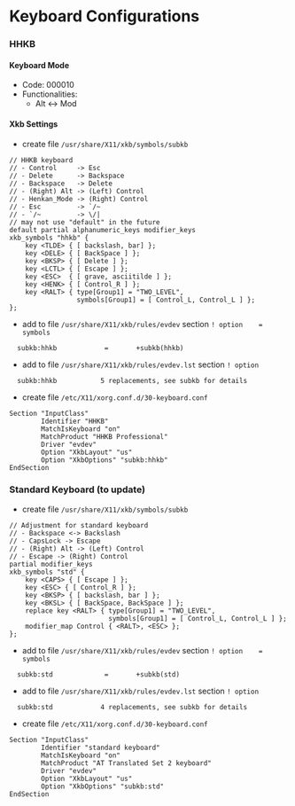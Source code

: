 # Keyboard Configurations

### HHKB

#### Keyboard Mode
- Code: 000010
- Functionalities:
  - Alt <-> Mod

#### Xkb Settings
- create file `/usr/share/X11/xkb/symbols/subkb`
```
// HHKB keyboard
// - Control     -> Esc
// - Delete      -> Backspace
// - Backspace   -> Delete
// - (Right) Alt -> (Left) Control
// - Henkan_Mode -> (Right) Control
// - Esc         -> `/~
// - `/~         -> \/|
// may not use "default" in the future
default partial alphanumeric_keys modifier_keys
xkb_symbols "hhkb" {
    key <TLDE> { [ backslash, bar] };
    key <DELE> { [ BackSpace ] };
    key <BKSP> { [ Delete ] };
    key <LCTL> { [ Escape ] };
    key <ESC>  { [ grave, asciitilde ] };
    key <HENK> { [ Control_R ] };
    key <RALT> { type[Group1] = "TWO_LEVEL",
                 symbols[Group1] = [ Control_L, Control_L ] };
};
```
- add to file `/usr/share/X11/xkb/rules/evdev` section `! option    =   symbols`
```
  subkb:hhkb            =       +subkb(hhkb)
```
- add to file `/usr/share/X11/xkb/rules/evdev.lst` section `! option`
```
  subkb:hhkb           5 replacements, see subkb for details
```
- create file `/etc/X11/xorg.conf.d/30-keyboard.conf`
```
Section "InputClass"
        Identifier "HHKB"
        MatchIsKeyboard "on"
        MatchProduct "HHKB Professional"
        Driver "evdev"
        Option "XkbLayout" "us"
        Option "XkbOptions" "subkb:hhkb"
EndSection
```

### Standard Keyboard (to update)
- create file `/usr/share/X11/xkb/symbols/subkb`
```
// Adjustment for standard keyboard
// - Backspace <-> Backslash
// - CapsLock -> Escape
// - (Right) Alt -> (Left) Control
// - Escape -> (Right) Control
partial modifier_keys
xkb_symbols "std" {
    key <CAPS> { [ Escape ] };
    key <ESC> { [ Control_R ] };
    key <BKSP> { [ backslash, bar ] };
    key <BKSL> { [ BackSpace, BackSpace ] };
    replace key <RALT> { type[Group1] = "TWO_LEVEL",
                         symbols[Group1] = [ Control_L, Control_L ] };
    modifier_map Control { <RALT>, <ESC> };
};
```
- add to file `/usr/share/X11/xkb/rules/evdev` section `! option    =   symbols`
```
  subkb:std             =       +subkb(std)
```
- add to file `/usr/share/X11/xkb/rules/evdev.lst` section `! option`
```
  subkb:std            4 replacements, see subkb for details
```
- create file `/etc/X11/xorg.conf.d/30-keyboard.conf`
```
Section "InputClass"
        Identifier "standard keyboard"
        MatchIsKeyboard "on"
        MatchProduct "AT Translated Set 2 keyboard"
        Driver "evdev"
        Option "XkbLayout" "us"
        Option "XkbOptions" "subkb:std"
EndSection
```
